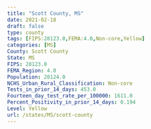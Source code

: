```yaml
---
title: "Scott County, MS"
date: 2021-02-18
draft: false
type: county
tags: [FIPS:28123.0,FEMA:4.0,Non-core,Yellow]
categories: [MS]
County: Scott County
State: MS
FIPS: 28123.0
FEMA_Region: 4.0
Population: 28124.0
NCHS_Urban_Rural_Classification: Non-core
Tests_in_prior_14_days: 453.0
Fourteen_day_test_rate_per_100000: 1611.0
Percent_Positivity_in_prior_14_days: 0.194
Level: Yellow
url: /states/MS/scott-county
---
```



